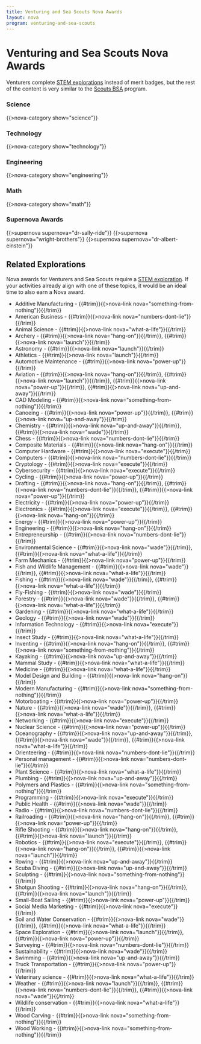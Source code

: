 ```yaml
---
title: Venturing and Sea Scouts Nova Awards
layout: nova
program: venturing-and-sea-scouts
---
```


# Venturing and Sea Scouts Nova Awards

Venturers complete [STEM explorations](../explorations/) instead of merit badges, but the rest of the content is very similar to the [Scouts BSA](../scouts-bsa/) program.

### Science

{{>nova-category show="science"}}

### Technology

{{>nova-category show="technology"}}

### Engineering

{{>nova-category show="engineering"}}

### Math

{{>nova-category show="math"}}

### Supernova Awards

<div class="D(f) Jc(se) Fxd(c)--sm">

{{>supernova supernova="dr-sally-ride"}}
{{>supernova supernova="wright-brothers"}}
{{>supernova supernova="dr-albert-einstein"}}

</div>

## Related Explorations

Nova awards for Venturers and Sea Scouts require a [STEM exploration](../explorations/). If your activities already align with one of these topics, it would be an ideal time to also earn a Nova award.

<div class="Cc(2) Cc(1)--sml">

* Additive Manufacturing - {{#trim}}{{>nova-link nova="something-from-nothing"}}{{/trim}}
* American Business - {{#trim}}{{>nova-link nova="numbers-dont-lie"}}{{/trim}}
* Animal Science - {{#trim}}{{>nova-link nova="what-a-life"}}{{/trim}}
* Archery - {{#trim}}{{>nova-link nova="hang-on"}}{{/trim}}, {{#trim}}{{>nova-link nova="launch"}}{{/trim}}
* Astronomy - {{#trim}}{{>nova-link nova="launch"}}{{/trim}}
* Athletics - {{#trim}}{{>nova-link nova="launch"}}{{/trim}}
* Automotive Maintenance - {{#trim}}{{>nova-link nova="power-up"}}{{/trim}}
* Aviation - {{#trim}}{{>nova-link nova="hang-on"}}{{/trim}}, {{#trim}}{{>nova-link nova="launch"}}{{/trim}}, {{#trim}}{{>nova-link nova="power-up"}}{{/trim}}, {{#trim}}{{>nova-link nova="up-and-away"}}{{/trim}}
* CAD Modeling - {{#trim}}{{>nova-link nova="something-from-nothing"}}{{/trim}}
* Canoeing - {{#trim}}{{>nova-link nova="power-up"}}{{/trim}}, {{#trim}}{{>nova-link nova="up-and-away"}}{{/trim}}
* Chemistry - {{#trim}}{{>nova-link nova="up-and-away"}}{{/trim}}, {{#trim}}{{>nova-link nova="wade"}}{{/trim}}
* Chess - {{#trim}}{{>nova-link nova="numbers-dont-lie"}}{{/trim}}
* Composite Materials - {{#trim}}{{>nova-link nova="hang-on"}}{{/trim}}
* Computer Hardware - {{#trim}}{{>nova-link nova="execute"}}{{/trim}}
* Computers - {{#trim}}{{>nova-link nova="numbers-dont-lie"}}{{/trim}}
* Cryptology - {{#trim}}{{>nova-link nova="execute"}}{{/trim}}
* Cybersecurity - {{#trim}}{{>nova-link nova="execute"}}{{/trim}}
* Cycling - {{#trim}}{{>nova-link nova="power-up"}}{{/trim}}
* Drafting - {{#trim}}{{>nova-link nova="hang-on"}}{{/trim}}, {{#trim}}{{>nova-link nova="numbers-dont-lie"}}{{/trim}}, {{#trim}}{{>nova-link nova="power-up"}}{{/trim}}
* Electricity - {{#trim}}{{>nova-link nova="power-up"}}{{/trim}}
* Electronics - {{#trim}}{{>nova-link nova="execute"}}{{/trim}}, {{#trim}}{{>nova-link nova="hang-on"}}{{/trim}}
* Energy - {{#trim}}{{>nova-link nova="power-up"}}{{/trim}}
* Engineering - {{#trim}}{{>nova-link nova="hang-on"}}{{/trim}}
* Entrepreneurship - {{#trim}}{{>nova-link nova="numbers-dont-lie"}}{{/trim}}
* Environmental Science - {{#trim}}{{>nova-link nova="wade"}}{{/trim}}, {{#trim}}{{>nova-link nova="what-a-life"}}{{/trim}}
* Farm Mechanics - {{#trim}}{{>nova-link nova="power-up"}}{{/trim}}
* Fish and Wildlife Management - {{#trim}}{{>nova-link nova="wade"}}{{/trim}}, {{#trim}}{{>nova-link nova="what-a-life"}}{{/trim}}
* Fishing - {{#trim}}{{>nova-link nova="wade"}}{{/trim}}, {{#trim}}{{>nova-link nova="what-a-life"}}{{/trim}}
* Fly-Fishing - {{#trim}}{{>nova-link nova="wade"}}{{/trim}}
* Forestry - {{#trim}}{{>nova-link nova="wade"}}{{/trim}}, {{#trim}}{{>nova-link nova="what-a-life"}}{{/trim}}
* Gardening - {{#trim}}{{>nova-link nova="what-a-life"}}{{/trim}}
* Geology - {{#trim}}{{>nova-link nova="wade"}}{{/trim}}
* Information Technology - {{#trim}}{{>nova-link nova="execute"}}{{/trim}}
* Insect Study - {{#trim}}{{>nova-link nova="what-a-life"}}{{/trim}}
* Inventing - {{#trim}}{{>nova-link nova="hang-on"}}{{/trim}}, {{#trim}}{{>nova-link nova="something-from-nothing"}}{{/trim}}
* Kayaking - {{#trim}}{{>nova-link nova="up-and-away"}}{{/trim}}
* Mammal Study - {{#trim}}{{>nova-link nova="what-a-life"}}{{/trim}}
* Medicine - {{#trim}}{{>nova-link nova="what-a-life"}}{{/trim}}
* Model Design and Building - {{#trim}}{{>nova-link nova="hang-on"}}{{/trim}}
* Modern Manufacturing - {{#trim}}{{>nova-link nova="something-from-nothing"}}{{/trim}}
* Motorboating - {{#trim}}{{>nova-link nova="power-up"}}{{/trim}}
* Nature - {{#trim}}{{>nova-link nova="wade"}}{{/trim}}, {{#trim}}{{>nova-link nova="what-a-life"}}{{/trim}}
* Networking - {{#trim}}{{>nova-link nova="execute"}}{{/trim}}
* Nuclear Science - {{#trim}}{{>nova-link nova="power-up"}}{{/trim}}
* Oceanography - {{#trim}}{{>nova-link nova="up-and-away"}}{{/trim}}, {{#trim}}{{>nova-link nova="wade"}}{{/trim}}, {{#trim}}{{>nova-link nova="what-a-life"}}{{/trim}}
* Orienteering - {{#trim}}{{>nova-link nova="numbers-dont-lie"}}{{/trim}}
* Personal management - {{#trim}}{{>nova-link nova="numbers-dont-lie"}}{{/trim}}
* Plant Science - {{#trim}}{{>nova-link nova="what-a-life"}}{{/trim}}
* Plumbing - {{#trim}}{{>nova-link nova="up-and-away"}}{{/trim}}
* Polymers and Plastics - {{#trim}}{{>nova-link nova="something-from-nothing"}}{{/trim}}
* Programming - {{#trim}}{{>nova-link nova="execute"}}{{/trim}}
* Public Health - {{#trim}}{{>nova-link nova="wade"}}{{/trim}}
* Radio - {{#trim}}{{>nova-link nova="numbers-dont-lie"}}{{/trim}}
* Railroading - {{#trim}}{{>nova-link nova="hang-on"}}{{/trim}}, {{#trim}}{{>nova-link nova="power-up"}}{{/trim}}
* Rifle Shooting - {{#trim}}{{>nova-link nova="hang-on"}}{{/trim}}, {{#trim}}{{>nova-link nova="launch"}}{{/trim}}
* Robotics - {{#trim}}{{>nova-link nova="execute"}}{{/trim}}, {{#trim}}{{>nova-link nova="hang-on"}}{{/trim}}, {{#trim}}{{>nova-link nova="launch"}}{{/trim}}
* Rowing - {{#trim}}{{>nova-link nova="up-and-away"}}{{/trim}}
* Scuba Diving - {{#trim}}{{>nova-link nova="up-and-away"}}{{/trim}}
* Sculpting - {{#trim}}{{>nova-link nova="something-from-nothing"}}{{/trim}}
* Shotgun Shooting - {{#trim}}{{>nova-link nova="hang-on"}}{{/trim}}, {{#trim}}{{>nova-link nova="launch"}}{{/trim}}
* Small-Boat Sailing - {{#trim}}{{>nova-link nova="power-up"}}{{/trim}}
* Social Media Marketing - {{#trim}}{{>nova-link nova="execute"}}{{/trim}}
* Soil and Water Conservation - {{#trim}}{{>nova-link nova="wade"}}{{/trim}}, {{#trim}}{{>nova-link nova="what-a-life"}}{{/trim}}
* Space Exploration - {{#trim}}{{>nova-link nova="launch"}}{{/trim}}, {{#trim}}{{>nova-link nova="power-up"}}{{/trim}}
* Surveying - {{#trim}}{{>nova-link nova="numbers-dont-lie"}}{{/trim}}
* Sustainability - {{#trim}}{{>nova-link nova="wade"}}{{/trim}}
* Swimming - {{#trim}}{{>nova-link nova="up-and-away"}}{{/trim}}
* Truck Transportation - {{#trim}}{{>nova-link nova="power-up"}}{{/trim}}
* Veterinary science - {{#trim}}{{>nova-link nova="what-a-life"}}{{/trim}}
* Weather - {{#trim}}{{>nova-link nova="launch"}}{{/trim}}, {{#trim}}{{>nova-link nova="numbers-dont-lie"}}{{/trim}}, {{#trim}}{{>nova-link nova="wade"}}{{/trim}}
* Wildlife conservation - {{#trim}}{{>nova-link nova="what-a-life"}}{{/trim}}
* Wood Carving - {{#trim}}{{>nova-link nova="something-from-nothing"}}{{/trim}}
* Wood Working - {{#trim}}{{>nova-link nova="something-from-nothing"}}{{/trim}}

</div>
